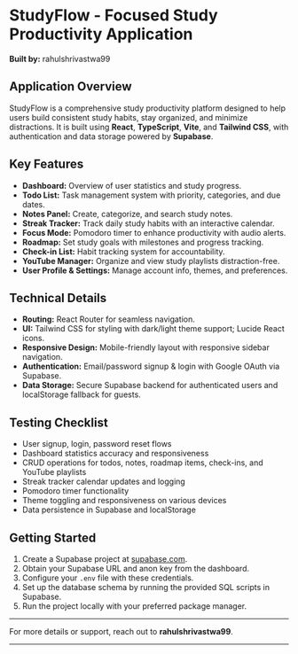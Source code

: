 # StudyFlow - Focused Study Productivity Application

**Built by:** rahulshrivastwa99

## Application Overview

StudyFlow is a comprehensive study productivity platform designed to help users build consistent study habits, stay organized, and minimize distractions. It is built using **React**, **TypeScript**, **Vite**, and **Tailwind CSS**, with authentication and data storage powered by **Supabase**.

## Key Features

- **Dashboard:** Overview of user statistics and study progress.
- **Todo List:** Task management system with priority, categories, and due dates.
- **Notes Panel:** Create, categorize, and search study notes.
- **Streak Tracker:** Track daily study habits with an interactive calendar.
- **Focus Mode:** Pomodoro timer to enhance productivity with audio alerts.
- **Roadmap:** Set study goals with milestones and progress tracking.
- **Check-in List:** Habit tracking system for accountability.
- **YouTube Manager:** Organize and view study playlists distraction-free.
- **User Profile & Settings:** Manage account info, themes, and preferences.

## Technical Details

- **Routing:** React Router for seamless navigation.
- **UI:** Tailwind CSS for styling with dark/light theme support; Lucide React icons.
- **Responsive Design:** Mobile-friendly layout with responsive sidebar navigation.
- **Authentication:** Email/password signup & login with Google OAuth via Supabase.
- **Data Storage:** Secure Supabase backend for authenticated users and localStorage fallback for guests.

## Testing Checklist

- User signup, login, password reset flows
- Dashboard statistics accuracy and responsiveness
- CRUD operations for todos, notes, roadmap items, check-ins, and YouTube playlists
- Streak tracker calendar updates and logging
- Pomodoro timer functionality
- Theme toggling and responsiveness on various devices
- Data persistence in Supabase and localStorage

## Getting Started

1. Create a Supabase project at [supabase.com](https://supabase.com).
2. Obtain your Supabase URL and anon key from the dashboard.
3. Configure your `.env` file with these credentials.
4. Set up the database schema by running the provided SQL scripts in Supabase.
5. Run the project locally with your preferred package manager.

---

For more details or support, reach out to **rahulshrivastwa99**.

---
